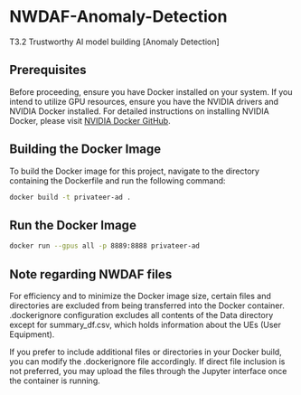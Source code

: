 # NWDAF-Anomaly-Detection
T3.2 Trustworthy AI model building [Anomaly Detection]

## Prerequisites

Before proceeding, ensure you have Docker installed on your system. If you intend to utilize GPU resources, ensure you have the NVIDIA drivers and NVIDIA Docker installed. For detailed instructions on installing NVIDIA Docker, please visit [NVIDIA Docker GitHub](https://github.com/NVIDIA/nvidia-docker).

## Building the Docker Image

To build the Docker image for this project, navigate to the directory containing the Dockerfile and run the following command:

```bash
docker build -t privateer-ad .
```

## Run the Docker Image
```bash
docker run --gpus all -p 8889:8888 privateer-ad
```

## Note regarding NWDAF files
For efficiency and to minimize the Docker image size, certain files and directories are excluded from being transferred into the Docker container.  
.dockerignore configuration excludes all contents of the Data directory except for summary_df.csv, which holds information about the UEs (User Equipment).  
  
If you prefer to include additional files or directories in your Docker build, you can modify the .dockerignore file accordingly. If direct file inclusion is not preferred, you may upload the files through the Jupyter interface once the container is running.
